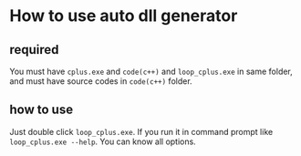 # How to use auto dll generator

## required

You must have `cplus.exe` and `code(c++)` and `loop_cplus.exe` in same folder, and must have source codes in `code(c++)` folder.

## how to use

Just double click `loop_cplus.exe`. If you run it in command prompt like `loop_cplus.exe --help`. You can know all options.